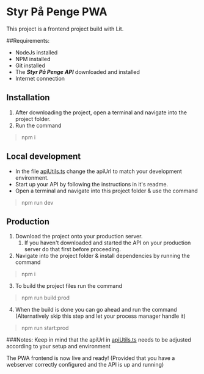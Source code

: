 # Styr På Penge PWA
This project is a frontend project build with Lit.

##Requirements:
- NodeJs installed
- NPM installed
- Git installed
- The ***Styr På Penge API*** downloaded and installed 
- Internet connection

## Installation
1. After downloading the project, open a terminal and navigate into the project folder.
2. Run the command
>npm i

## Local development
- In the file [apiUtils.ts](./src/api/apiUtils.ts) change the apiUrl to match your development environment.
- Start up your API by following the instructions in it's readme.
- Open a terminal and navigate into this project folder & use the command
> npm run dev

## Production
1. Download the project onto your production server.
   1. If you haven't downloaded and started the API on your production server do that first before proceeding.
2. Navigate into the project folder & install dependencies by running the command
> npm i
3. To build the project files run the command
> npm run build:prod
4. When the build is done you can go ahead and run the command (Alternatively skip this step and let your process manager handle it)
> npm run start:prod

###Notes:
Keep in mind that the apiUrl in [apiUtils.ts](./src/api/apiUtils.ts) needs to be adjusted
according to your setup and environment

The PWA frontend is now live and ready! (Provided that you have a webserver correctly configured and the API is up and running)